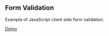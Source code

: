 
## Form Validation
Example of JavaScript client side form validation.

[Demo](http://javascript.cdurbin.com/form-validation)
